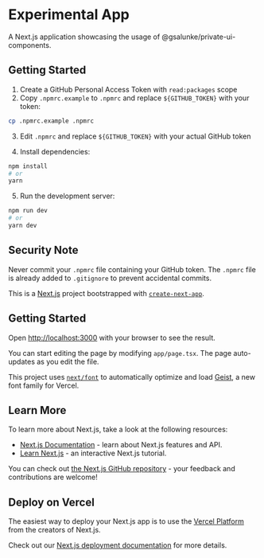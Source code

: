 # Experimental App

A Next.js application showcasing the usage of @gsalunke/private-ui-components.

## Getting Started

1. Create a GitHub Personal Access Token with `read:packages` scope
2. Copy `.npmrc.example` to `.npmrc` and replace `${GITHUB_TOKEN}` with your token:
```bash
cp .npmrc.example .npmrc
```

3. Edit `.npmrc` and replace `${GITHUB_TOKEN}` with your actual GitHub token

4. Install dependencies:
```bash
npm install
# or
yarn
```

5. Run the development server:
```bash
npm run dev
# or
yarn dev
```

## Security Note

Never commit your `.npmrc` file containing your GitHub token. The `.npmrc` file is already added to `.gitignore` to prevent accidental commits.

This is a [Next.js](https://nextjs.org) project bootstrapped with [`create-next-app`](https://nextjs.org/docs/app/api-reference/cli/create-next-app).

## Getting Started

Open [http://localhost:3000](http://localhost:3000) with your browser to see the result.

You can start editing the page by modifying `app/page.tsx`. The page auto-updates as you edit the file.

This project uses [`next/font`](https://nextjs.org/docs/app/building-your-application/optimizing/fonts) to automatically optimize and load [Geist](https://vercel.com/font), a new font family for Vercel.

## Learn More

To learn more about Next.js, take a look at the following resources:

- [Next.js Documentation](https://nextjs.org/docs) - learn about Next.js features and API.
- [Learn Next.js](https://nextjs.org/learn) - an interactive Next.js tutorial.

You can check out [the Next.js GitHub repository](https://github.com/vercel/next.js) - your feedback and contributions are welcome!

## Deploy on Vercel

The easiest way to deploy your Next.js app is to use the [Vercel Platform](https://vercel.com/new?utm_medium=default-template&filter=next.js&utm_source=create-next-app&utm_campaign=create-next-app-readme) from the creators of Next.js.

Check out our [Next.js deployment documentation](https://nextjs.org/docs/app/building-your-application/deploying) for more details.
